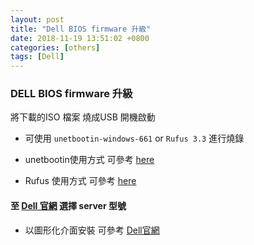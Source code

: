 ```yaml
---
layout: post
title: "Dell BIOS firmware 升級"
date: 2018-11-19 13:51:02 +0800
categories: [others]
tags: [Dell]
---
```


### DELL BIOS firmware 升級
 將下載的ISO 檔案  燒成USB 開機啟動

- 可使用 `unetbootin-windows-661`   or   `Rufus 3.3` 進行燒錄

- unetbootin使用方式 可參考 [here](https://unetbootin.github.io/)
- Rufus 使用方式 可參考 [here](https://rufus.ie/zh_TW.html)


#### 至 [Dell 官網](https://www.dell.com/support/article/us/en/04/sln296511/%E9%80%9A%E8%BF%87%E5%8F%AF%E5%BC%95%E5%AF%BC%E4%BB%8B%E8%B4%A8-iso%E6%9B%B4%E6%96%B0dell-poweredge%E6%9C%8D%E5%8A%A1%E5%99%A8?lang=zh) 選擇 server 型號 

- 以圖形化介面安裝  可參考 [Dell官網](https://www.dell.com/support/article/us/en/04/sln296511/%E9%80%9A%E8%BF%87%E5%8F%AF%E5%BC%95%E5%AF%BC%E4%BB%8B%E8%B4%A8-iso%E6%9B%B4%E6%96%B0dell-poweredge%E6%9C%8D%E5%8A%A1%E5%99%A8?lang=zh)